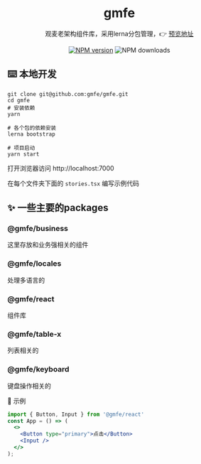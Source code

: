 
<p align="center">
<h1 align="center">gmfe</h1>
<div align="center">观麦老架构组件库，采用lerna分包管理，👉 <a target="_blank" href="https://gmfe.github.io/gmfe-docs">预览地址</a></div>
</p>

<div align="center">


 [![NPM version][npm-image]][npm-url] ![NPM downloads][download-image]

[npm-image]: https://img.shields.io/npm/v/@gmfe/react.svg?style=flat-square
[npm-url]: http://npmjs.org/package/@gmfe/react


[download-image]: https://img.shields.io/npm/dm/@gmfe/react.svg?style=flat-square
[download-url]: https://npmjs.org/package/@gmfe/react


</div>

## ⌨️ 本地开发

```
git clone git@github.com:gmfe/gmfe.git
cd gmfe
# 安装依赖
yarn

# 各个包的依赖安装
lerna bootstrap

# 项目启动
yarn start
```
打开浏览器访问 http://localhost:7000

在每个文件夹下面的 `stories.tsx` 编写示例代码

## ✨ 一些主要的packages

### @gmfe/business

这里存放和业务强相关的组件

### @gmfe/locales

处理多语言的

### @gmfe/react

组件库

### @gmfe/table-x

列表相关的

### @gmfe/keyboard

键盘操作相关的


🔨 示例

```jsx
import { Button, Input } from '@gmfe/react'
const App = () => (
  <>
    <Button type="primary">点击</Button>
    <Input />
  </>
);
```
